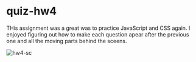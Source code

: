 # quiz-hw4

THis assignment was a great was to practice JavaScript and CSS again. I enjoyed figuring out how to make each question apear after the previous one and all the moving parts behind the sceens.






![hw4-sc](https://user-images.githubusercontent.com/78495603/112409325-b06df280-8cef-11eb-9e93-a50576ee2b3b.png)
